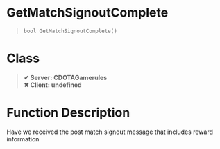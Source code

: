 # GetMatchSignoutComplete
> `bool GetMatchSignoutComplete()`
# Class
> __✔ Server: CDOTAGamerules__  
> __✖ Client: undefined__  
# Function Description
Have we received the post match signout message that includes reward information

